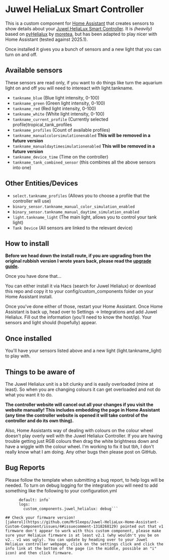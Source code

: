 
# Juwel HeliaLux Smart Controller

This is a custom component for [Home Assistant](https://www.home-assistant.io/) that creates sensors to show details about your [Juwel HeliaLux Smart Controller](https://www.juwel-aquarium.co.uk/Products/Lighting/LED/HeliaLux-LED/HeliaLux-SmartControl/). It is *(heavily)* based on [pyHelialux](https://github.com/moretea/pyHelialux) by [moretea](https://github.com/moretea), but has been adapted to play nicer with Home Assistant (tested against 2025.1).

Once installed it gives you a bunch of sensors and a new light that you can turn on and off.

## Available sensors

These sensors are read only, if you want to do things like turn the aquarium light on and off you will need to intereact with light.tankname.

* `tankname_blue` (Blue light intensity, 0-100)
* `tankname_green` (Green light intensity, 0-100)
* `tankname_red` (Red light intensity, 0-100)
* `tankname_white` (White light intensity, 0-100)
* `tankname_current_profile` (Currently selected profile)tropical_tank_profiles
* `tankname_profiles` (Count of available profiles)
* `tankname_manualcolorsimulationenabled` **This will be removed in a future version**
* `tankname_manualdaytimesimulationenabled` **This will be removed in a future version**
* `tankname_device_time` (Time on the controller)
* `tankname_tank_combined_sensor` (this combines all the above sensors into one)

## Other Entities/Devices
* `select.tankname_profiles` (Allows you to choose a profile that the controller will use)
* `binary_sensor.tankname_manual_color_simulation_enabled`
* `binary_sensor.tankname_manual_daytime_simulation_enabled`
* `light.tankname_light` (The main light, allows you to control your tank light)
* `Tank Device` (All sensors are linked to the relevant device)


## How to install

**Before we head down the install route, if you are upgrading from the original rubbish version I wrote years back, please read the [upgrade guide](https://github.com/MrSleeps/Juwel-HeliaLux-Home-Assistant-Custom-Component/blob/main/UPGRADE.md).**

Once you have done that...

You can either install it via Hacs (search for Juwel Helialux) or download this repo and copy it to your config/custom_components folder on your Home Assistant install.

Once you've done either of those, restart your Home Assistant. Once Home Assistant is back up, head over to Settings -> Integrations and add Juwel Helialux. Fill out the information (you'll need to know the host/ip). Your sensors and light should (hopefully) appear.

## Once installed

You'll have your sensors listed above and a new light (light.tankname_light) to play with.

## Things to be aware of

The Juwel Helialux unit is a bit clunky and is easily overloaded (mine at least). So when you are changing colours it can get overloaded and not do what you want it to do. 

**The controller website will cancel out all your changes if you visit the website manually! This includes embedding the page in Home Assistant (any time the controller website is opened it will take control of the controller and do its own thing).**

Also, Home Assistants way of dealing with colours on the colour wheel doesn't play overly well with the Juwel Helialux Controller. If you are having trouble getting just RGB colours then drag the white brightness down and have a wiggle with the colour wheel. I'm working to fix it but tbh, I don't really know what I am doing. Any other bugs then please post on GitHub.

## Bug Reports
Please follow the template when submitting a bug report, to help logs will be needed. To turn on debug logging for the integration you will need to add something like the following to your configuration.yml
```    logger:
      default: info`
      logs:
        custom_components.juwel_helialux: debug```

## Check your firmware version!
[jakerol](https://github.com/MrSleeps/Juwel-HeliaLux-Home-Assistant-Custom-Component/issues/4#issuecomment-1318268129) pointed out that v1 firmware don't appear to work with this custom component, please make sure your HeliaLux firmware is at least v2.1 (why wouldn't you be on v2.. v1 was ugly). You can update by heading over to your Juwel HeliaLux controller webpage, click on the settings click and click the info link at the bottom of the page (in the middle, possible an "i" icon) and then click firmware.
